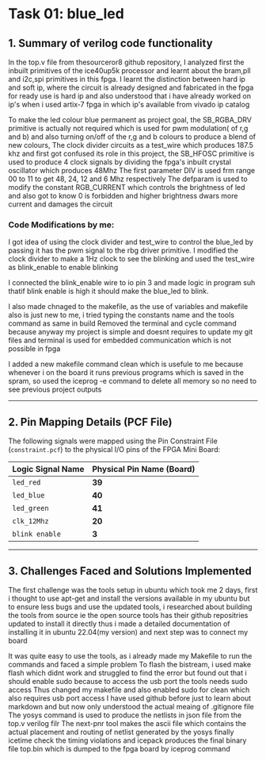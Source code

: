 # Task 01: blue_led

## 1. Summary of verilog code functionality

In the top.v file from thesourceror8 github repository, I analyzed first the
inbuilt primitives of the ice40up5k processor and learnt about the bram,pll and i2c,spi primitives in this fpga.
I learnt the distinction between hard ip and soft ip, where the circuit is already designed and fabricated  in the fpga for ready use is hard ip and also understood that i have already worked on ip's when i used artix-7 fpga in which ip's available from vivado ip catalog

To make the led colour blue permanent as project goal, the SB_RGBA_DRV primitive is actually not required which is used for pwm modulation( of r,g and b) and also turning on/off of the r,g and b colours to produce a blend of new colours,
The clock divider circuits as a test_wire which produces 187.5 khz and first got confused its role in this project, the SB_HFOSC primitive is used to produce 4 clock signals by dividing the fpga's inbuilt crystal oscillator which produces 48Mhz
The first parameter DIV is used frm range 00 to 11 to get 48, 24, 12 and 6 Mhz respectively 
The defparam is used to modify the constant RGB_CURRENT which controls the brightness of led and also got to know 0 is forbidden and higher brightness dwars more current and damages the circuit


### Code Modifications by me:

I got idea of using the clock divider and test_wire to control the blue_led by passing it has the pwm signal to the rbg driver primitive.
I modified the clock divider to make a 1Hz clock to see the blinking and used the test_wire as blink_enable to enable blinking

I connected the blink_enable wire to io pin 3 and made logic in program suh thatif blink enable is high it should make the blue_led to blink.

I also made chnaged to the makefile, as the use of variables and makefile also is just new to me, i tried typing the constants name and the tools command as same in build 
Removed the terminal and cycle command because anyway my project is simple and doesnt requires to update my git files and terminal is used for embedded communication which is not possible in fpga

I added a new makefile command clean which is usefule to me because whenever i on the board it runs previous programs which is saved in the spram, so used the iceprog -e command to delete all memory so no need to see previous project outputs

---

## 2. Pin Mapping Details (PCF File)

The following signals were mapped using the Pin Constraint File (`constraint.pcf`) to the physical I/O pins of the FPGA Mini Board:

| Logic Signal Name | Physical Pin Name (Board) | 
| :--- | :--- | 
| `led_red` | **39** | 
| `led_blue` | **40** |
| `led_green` | **41** | 
| `clk_12Mhz` | **20** | 
| `blink enable` | **3** | 


---

## 3. Challenges Faced and Solutions Implemented
The first challenge was the tools setup in ubuntu which took me 2 days, first i thought to use apt-get and install the versions available in my ubuntu but to ensure less bugs and use the updated tools, i researched about building the tools from source ie the open source tools has their github repositries updated to install it directly
thus i made a detailed documentation of installing it in ubuntu 22.04(my version) and next step was to connect my board

It was quite easy to use the tools, as i already made my Makefile to run the commands and faced a simple problem
To flash the bistream, i used make flash which didnt work and struggled to find the error but found out that i should enable sudo because to access the usb port the tools needs sudo access
Thus changed my makefile and also enabled sudo for clean which also requires usb port access
I have used github before just to learn about markdown and but now only understood the actual meaing of .gitignore file
The yosys command is used to produce the netlists in json file from the top.v verilog filr
The next-pnr tool makes the ascii file which contains the actual placement and routing of netlist generated by the yosys
finally icetime check the timing violations and icepack produces the final binary file top.bin which is dumped to the fpga board by iceprog command
